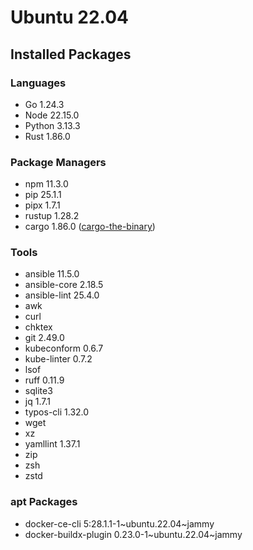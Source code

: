 # Ubuntu 22.04

## Installed Packages

### Languages

- Go 1.24.3
- Node 22.15.0
- Python 3.13.3
- Rust 1.86.0

### Package Managers

- npm 11.3.0
- pip 25.1.1
- pipx 1.7.1
- rustup 1.28.2
- cargo 1.86.0 ([cargo-the-binary](https://github.com/rust-lang/cargo/blob/master/src/cargo/version.rs))

### Tools

- ansible 11.5.0
- ansible-core 2.18.5
- ansible-lint 25.4.0
- awk
- curl
- chktex
- git 2.49.0
- kubeconform 0.6.7
- kube-linter 0.7.2
- lsof
- ruff 0.11.9
- sqlite3
- jq 1.7.1
- typos-cli 1.32.0
- wget
- xz
- yamllint 1.37.1
- zip
- zsh
- zstd

### apt Packages

- docker-ce-cli 5:28.1.1-1\~ubuntu.22.04\~jammy
- docker-buildx-plugin 0.23.0-1\~ubuntu.22.04\~jammy
